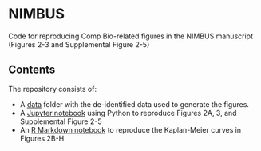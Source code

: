 # NIMBUS
 Code for reproducing Comp Bio-related figures in the NIMBUS manuscript (Figures 2-3 and Supplemental Figure 2-5)

## Contents
The repository consists of:

- A [data](https://github.com/Breast-Oncology-Computational-Group/NIMBUS/tree/main/data) folder with the de-identified data used to generate the figures.
- A [Jupyter notebook](https://github.com/Breast-Oncology-Computational-Group/NIMBUS/blob/main/NIMBUS%20Figures.ipynb) using Python to reproduce Figures 2A, 3, and Supplemental Figure 2-5
- An [R Markdown notebook](https://github.com/Breast-Oncology-Computational-Group/NIMBUS/blob/main/NIMBUS%20KM%20curves.Rmd) to reproduce the Kaplan-Meier curves in Figures 2B-H
